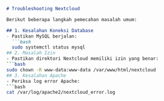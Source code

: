 ```markdown
# Troubleshooting Nextcloud

Berikut beberapa langkah pemecahan masalah umum:

## 1. Kesalahan Koneksi Database
- Pastikan MySQL berjalan:
  ```bash
  sudo systemctl status mysql
## 2. Masalah Izin
- Pastikan direktori Nextcloud memiliki izin yang benar:
```bash
sudo chown -R www-data:www-data /var/www/html/nextcloud
## 3. Kesalahan Apache
- Periksa log error Apache:
```bash
cat /var/log/apache2/nextcloud_error.log

